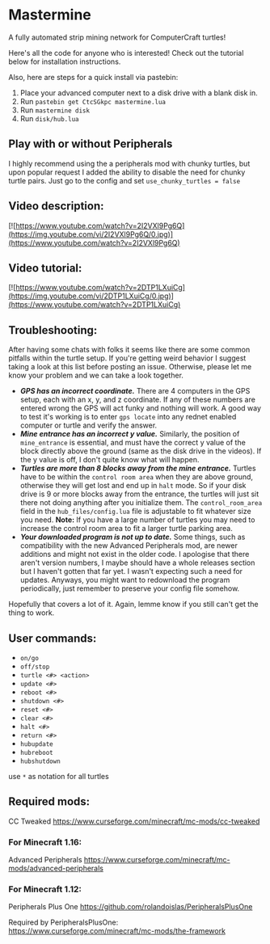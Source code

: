# Mastermine
A fully automated strip mining network for ComputerCraft turtles!

Here's all the code for anyone who is interested! Check out the tutorial below for installation instructions.

Also, here are steps for a quick install via pastebin:

1. Place your advanced computer next to a disk drive with a blank disk in.
2. Run `pastebin get CtcSGkpc mastermine.lua`
3. Run `mastermine disk`
4. Run `disk/hub.lua`

## Play with or without Peripherals

I highly recommend using the a peripherals mod with chunky turtles, but upon popular request I added the ability to disable the need for chunky turtle pairs. Just go to the config and set `use_chunky_turtles = false`

## Video description:

[![https://www.youtube.com/watch?v=2I2VXl9Pg6Q](https://img.youtube.com/vi/2I2VXl9Pg6Q/0.jpg)](https://www.youtube.com/watch?v=2I2VXl9Pg6Q)

## Video tutorial:

[![https://www.youtube.com/watch?v=2DTP1LXuiCg](https://img.youtube.com/vi/2DTP1LXuiCg/0.jpg)](https://www.youtube.com/watch?v=2DTP1LXuiCg)

## Troubleshooting:

After having some chats with folks it seems like there are some common pitfalls within the turtle setup. If you're getting weird behavior I suggest taking a look at this list before posting an issue. Otherwise, please let me know your problem and we can take a look together.

* ***GPS has an incorrect coordinate.*** There are 4 computers in the GPS setup, each with an x, y, and z coordinate. If any of these numbers are entered wrong the GPS will act funky and nothing will work. A good way to test it's working is to enter `gps locate` into any rednet enabled computer or turtle and verify the answer.
* ***Mine entrance has an incorrect y value.*** Similarly, the position of `mine_entrance` is essential, and must have the correct y value of the block directly above the ground (same as the disk drive in the videos). If the y value is off, I don't quite know what will happen.
* ***Turtles are more than 8 blocks away from the mine entrance.*** Turtles have to be within the `control room area` when they are above ground, otherwise they will get lost and end up in `halt` mode. So if your disk drive is 9 or more blocks away from the entrance, the turtles will just sit there not doing anything after you initialize them. The `control_room_area` field in the `hub_files/config.lua` file is adjustable to fit whatever size you need. **Note:** If you have a large number of turtles you may need to increase the control room area to fit a larger turtle parking area.
* ***Your downloaded program is not up to date.*** Some things, such as compatibility with the new Advanced Peripherals mod, are newer additions and might not exist in the older code. I apologise that there aren't version numbers, I maybe should have a whole releases section but I haven't gotten that far yet. I wasn't expecting such a need for updates. Anyways, you might want to redownload the program periodically, just remember to preserve your config file somehow.

Hopefully that covers a lot of it. Again, lemme know if you still can't get the thing to work.

## User commands:

* `on/go`
* `off/stop`
* `turtle <#> <action>`
* `update <#>`
* `reboot <#>`
* `shutdown <#>`
* `reset <#>`
* `clear <#>`
* `halt <#>`
* `return <#>`
* `hubupdate`
* `hubreboot`
* `hubshutdown`


use `*` as notation for all turtles


## Required mods:

CC Tweaked
https://www.curseforge.com/minecraft/mc-mods/cc-tweaked

### For Minecraft 1.16:

Advanced Peripherals
https://www.curseforge.com/minecraft/mc-mods/advanced-peripherals

### For Minecraft 1.12:

Peripherals Plus One
https://github.com/rolandoislas/PeripheralsPlusOne

Required by PeripheralsPlusOne: https://www.curseforge.com/minecraft/mc-mods/the-framework
